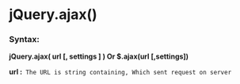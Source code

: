 # jQuery.ajax()

### Syntax:

**jQuery.ajax( url [, settings ] ) Or $.ajax(url [,settings])**

**url :**` The URL is string containing, Which sent request on server` 
